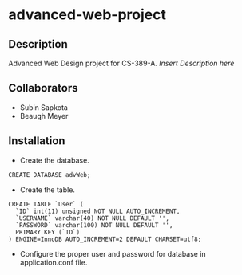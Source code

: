 # advanced-web-project
## Description
Advanced Web Design project for CS-389-A. _*Insert Description here*_
## Collaborators
* Subin Sapkota
* Beaugh Meyer 

## Installation
- Create the database.
```mysql
CREATE DATABASE advWeb;
```

- Create the table.
```mysql
CREATE TABLE `User` (
  `ID` int(11) unsigned NOT NULL AUTO_INCREMENT,
  `USERNAME` varchar(40) NOT NULL DEFAULT '',
  `PASSWORD` varchar(100) NOT NULL DEFAULT '',
  PRIMARY KEY (`ID`)
) ENGINE=InnoDB AUTO_INCREMENT=2 DEFAULT CHARSET=utf8;
```

- Configure the proper user and password for database in application.conf file.
